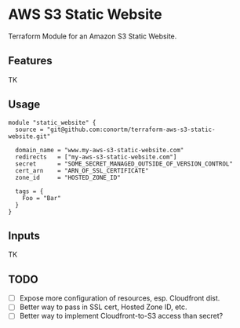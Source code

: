# AWS S3 Static Website

Terraform Module for an Amazon S3 Static Website.

## Features

TK

## Usage

```HCL
module "static_website" {
  source = "git@github.com:conortm/terraform-aws-s3-static-website.git"

  domain_name = "www.my-aws-s3-static-website.com"
  redirects   = ["my-aws-s3-static-website.com"]
  secret      = "SOME_SECRET_MANAGED_OUTSIDE_OF_VERSION_CONTROL"
  cert_arn    = "ARN_OF_SSL_CERTIFICATE"
  zone_id     = "HOSTED_ZONE_ID"

  tags = {
    Foo = "Bar"
  }
}
```

## Inputs

TK

## TODO

- [ ] Expose more configuration of resources, esp. Cloudfront dist.
- [ ] Better way to pass in SSL cert, Hosted Zone ID, etc.
- [ ] Better way to implement Cloudfront-to-S3 access than secret?
